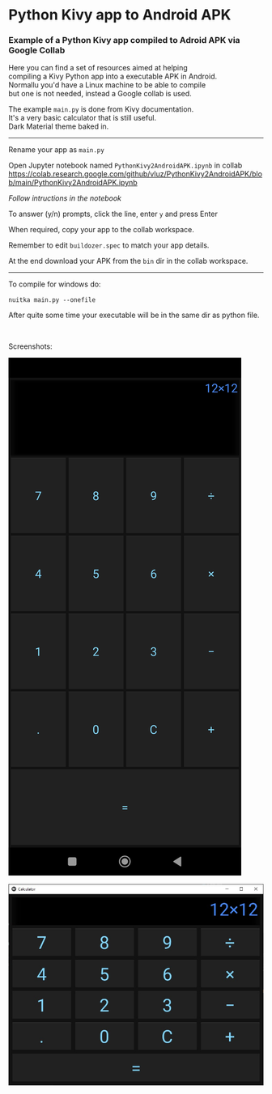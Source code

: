 # Python Kivy app to Android APK
### Example of a Python Kivy app compiled to Adroid APK via Google Collab

Here you can find a set of resources aimed at helping       
compiling a Kivy Python app into a executable APK in Android.     
Normallu you'd have a Linux machine to be able to compile     
but one is not needed, instead a Google collab is used.    

The example `main.py` is done from Kivy documentation.     
It's a very basic calculator that is still useful.     
Dark Material theme baked in.     

<hr>

Rename your app as `main.py`

Open Jupyter notebook named `PythonKivy2AndroidAPK.ipynb` in collab
https://colab.research.google.com/github/vluz/PythonKivy2AndroidAPK/blob/main/PythonKivy2AndroidAPK.ipynb

*Follow intructions in the notebook*

To answer (y/n) prompts, click the line, enter `y` and press Enter

When required, copy your app to the collab workspace.

Remember to edit `buildozer.spec` to match your app details.

At the end download your APK from the `bin` dir in the collab workspace.

<hr>

To compile for windows do:
```
nuitka main.py --onefile
```

After quite some time your executable will be in the same dir as python file.

<br>

Screenshots:

![Image1](screenshot/screenshot_Android.jpg?raw=true "Image 1")

![Image2](screenshot/screenshot_Win.jpg?raw=true "Image 2")

